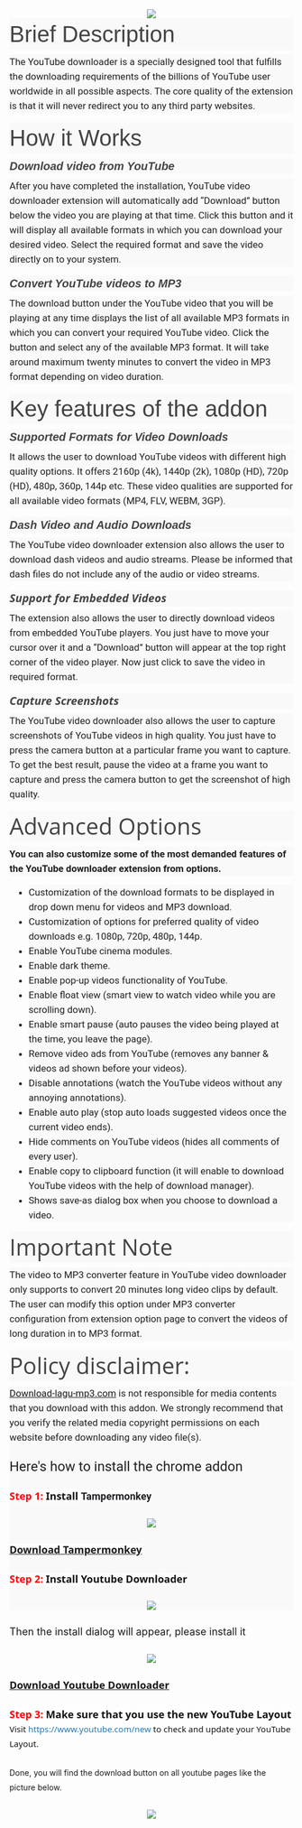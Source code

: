 <div class="separator" style="clear: both; text-align: center;">
<a href="https://1.bp.blogspot.com/-ig8jjShxus8/XB5g2SvNvCI/AAAAAAAAALI/DPoJXOpTKVclknd1GLvxUwg9rww6tSUSwCLcBGAs/s1600/Youtube%2BDownloader%2BAddon.png" imageanchor="1" style="margin-left: 1em; margin-right: 1em;"><img border="0" data-original-height="624" data-original-width="1348" src="https://1.bp.blogspot.com/-ig8jjShxus8/XB5g2SvNvCI/AAAAAAAAALI/DPoJXOpTKVclknd1GLvxUwg9rww6tSUSwCLcBGAs/s1600/Youtube%2BDownloader%2BAddon.png" /></a></div>
<h2 style="background-color: #f9f9f9; box-sizing: inherit; color: #444444; font-family: rajdhani, sans-serif !important; font-size: 2.5rem; font-weight: 400 !important; line-height: 1.4; margin: 0px 0px 0.5rem; padding: 0px; text-rendering: optimizelegibility;">
Brief Description</h2>
<div style="background-color: #f9f9f9; box-sizing: inherit; color: #202121; font-family: Roboto, sans-serif; font-size: 17px; line-height: 26px; margin-bottom: 1rem; padding: 0px; text-rendering: optimizelegibility;">
The YouTube downloader is a specially designed tool that fulfills the downloading requirements of the billions of YouTube user worldwide in all possible aspects. The core quality of the extension is that it will never redirect you to any third party websites.</div>
<h2 style="background-color: #f9f9f9; box-sizing: inherit; color: #444444; font-family: rajdhani, sans-serif !important; font-size: 2.5rem; font-weight: 400 !important; line-height: 1.4; margin: 0px 0px 0.5rem; padding: 0px; text-rendering: optimizelegibility;">
How it Works</h2>
<h5 style="background-color: #f9f9f9; box-sizing: inherit; color: #444444; font-family: rajdhani, sans-serif !important; font-size: 1.25rem; line-height: 1.4; margin: 0px 0px 0.5rem; padding: 0px; text-rendering: optimizelegibility;">
Download video from YouTube</h5>
<div style="background-color: #f9f9f9; box-sizing: inherit; color: #202121; font-family: Roboto, sans-serif; font-size: 17px; line-height: 26px; margin-bottom: 1rem; padding: 0px; text-rendering: optimizelegibility;">
After you have completed the installation, YouTube video downloader extension will automatically add “Download” button below the video you are playing at that time. Click this button and it will display all available formats in which you can download your desired video. Select the required format and save the video directly on to your system.</div>
<h5 style="background-color: #f9f9f9; box-sizing: inherit; color: #444444; font-family: rajdhani, sans-serif !important; font-size: 1.25rem; line-height: 1.4; margin: 0px 0px 0.5rem; padding: 0px; text-rendering: optimizelegibility;">
Convert YouTube videos to MP3</h5>
<div style="background-color: #f9f9f9; box-sizing: inherit; color: #202121; font-family: Roboto, sans-serif; font-size: 17px; line-height: 26px; margin-bottom: 1rem; padding: 0px; text-rendering: optimizelegibility;">
The download button under the YouTube video that you will be playing at any time displays the list of all available MP3 formats in which you can convert your required YouTube video. Click the button and select any of the available MP3 format. It will take around maximum twenty minutes to convert the video in MP3 format depending on video duration.</div>
<h2 style="background-color: #f9f9f9; box-sizing: inherit; color: #444444; font-family: rajdhani, sans-serif !important; font-size: 2.5rem; font-weight: 400 !important; line-height: 1.4; margin: 0px 0px 0.5rem; padding: 0px; text-rendering: optimizelegibility;">
Key features of the addon</h2>
<h5 style="background-color: #f9f9f9; box-sizing: inherit; color: #444444; font-family: rajdhani, sans-serif !important; font-size: 1.25rem; line-height: 1.4; margin: 0px 0px 0.5rem; padding: 0px; text-rendering: optimizelegibility;">
Supported Formats for Video Downloads</h5>
<div style="background-color: #f9f9f9; box-sizing: inherit; color: #202121; font-family: Roboto, sans-serif; font-size: 17px; line-height: 26px; margin-bottom: 1rem; padding: 0px; text-rendering: optimizelegibility;">
It allows the user to download YouTube videos with different high quality options. It offers 2160p (4k), 1440p (2k), 1080p (HD), 720p (HD), 480p, 360p, 144p etc. These video qualities are supported for all available video formats (MP4, FLV, WEBM, 3GP).</div>
<h5 style="background-color: #f9f9f9; box-sizing: inherit; color: #444444; font-family: rajdhani, sans-serif !important; font-size: 1.25rem; line-height: 1.4; margin: 0px 0px 0.5rem; padding: 0px; text-rendering: optimizelegibility;">
Dash Video and Audio Downloads</h5>
<div style="background-color: #f9f9f9; box-sizing: inherit; color: #202121; font-family: Roboto, sans-serif; font-size: 17px; line-height: 26px; margin-bottom: 1rem; padding: 0px; text-rendering: optimizelegibility;">
The YouTube video downloader extension also allows the user to download dash videos and audio streams. Please be informed that dash files do not include any of the audio or video streams.</div>
<div class="yrm-content yrm-content-1" data-show-status="true" id="yrm-VmWYv" style="box-sizing: inherit; margin: 0px; padding: 0px;">
<div class="yrm-inner-content-wrapper yrm-cntent-1" id="yrm-cntent-1" style="box-sizing: inherit; margin: 0px; padding: 0px;">
<div style="background-color: #f9f9f9; box-sizing: inherit; color: #202121; font-family: roboto, sans-serif; font-size: 17px; line-height: 26px; margin-bottom: 1rem; padding: 0px;">
</div>
<h5 style="background-color: #f9f9f9; box-sizing: inherit; color: #444444; font-family: montserrat, &quot;open sans&quot;; font-size: 1.25rem; line-height: 1.4; margin: 0px 0px 0.5rem; padding: 0px;">
Support for Embedded Videos</h5>
<div style="background-color: #f9f9f9; box-sizing: inherit; color: #202121; font-family: roboto, sans-serif; font-size: 17px; line-height: 26px; margin-bottom: 1rem; padding: 0px;">
The extension also allows the user to directly download videos from embedded YouTube players. You just have to move your cursor over it and a “Download” button will appear at the top right corner of the video player. Now just click to save the video in required format.</div>
<h5 style="background-color: #f9f9f9; box-sizing: inherit; color: #444444; font-family: montserrat, &quot;open sans&quot;; font-size: 1.25rem; line-height: 1.4; margin: 0px 0px 0.5rem; padding: 0px;">
Capture Screenshots</h5>
<div style="background-color: #f9f9f9; box-sizing: inherit; color: #202121; font-family: roboto, sans-serif; font-size: 17px; line-height: 26px; margin-bottom: 1rem; padding: 0px;">
The YouTube video downloader also allows the user to capture screenshots of YouTube videos in high quality. You just have to press the camera button at a particular frame you want to capture. To get the best result, pause the video at a frame you want to capture and press the camera button to get the screenshot of high quality.</div>
<h2 style="background-color: #f9f9f9; box-sizing: inherit; color: #444444; font-family: montserrat, &quot;open sans&quot;; font-size: 2.5rem; font-weight: 400; line-height: 1.4; margin: 0px 0px 0.5rem; padding: 0px;">
Advanced Options</h2>
<div style="background-color: #f9f9f9; box-sizing: inherit; color: #202121; font-family: roboto, sans-serif; font-size: 17px; line-height: 26px; margin-bottom: 1rem; padding: 0px;">
<span style="box-sizing: inherit; font-weight: 700; line-height: inherit;">You can also customize some of the most demanded features of the YouTube downloader extension from options.</span></div>
<ul style="background-color: #f9f9f9; box-sizing: inherit; color: grey; font-family: montserrat, &quot;open sans&quot;; font-size: 16px; line-height: 1.6; list-style-position: outside; margin: 0px 0px 1rem 2.125rem; padding: 0px;">
<li style="box-sizing: inherit; color: #202121; font-family: Roboto, sans-serif; font-size: 17px; line-height: 26px; margin: 0px; padding: 0px;">Customization of the download formats to be displayed in drop down menu for videos and MP3 download.</li>
<li style="box-sizing: inherit; color: #202121; font-family: Roboto, sans-serif; font-size: 17px; line-height: 26px; margin: 0px; padding: 0px;">Customization of options for preferred quality of video downloads e.g. 1080p, 720p, 480p, 144p.</li>
<li style="box-sizing: inherit; color: #202121; font-family: Roboto, sans-serif; font-size: 17px; line-height: 26px; margin: 0px; padding: 0px;">Enable YouTube cinema modules.</li>
<li style="box-sizing: inherit; color: #202121; font-family: Roboto, sans-serif; font-size: 17px; line-height: 26px; margin: 0px; padding: 0px;">Enable dark theme.</li>
<li style="box-sizing: inherit; color: #202121; font-family: Roboto, sans-serif; font-size: 17px; line-height: 26px; margin: 0px; padding: 0px;">Enable pop-up videos functionality of YouTube.</li>
<li style="box-sizing: inherit; color: #202121; font-family: Roboto, sans-serif; font-size: 17px; line-height: 26px; margin: 0px; padding: 0px;">Enable float view (smart view to watch video while you are scrolling down).</li>
<li style="box-sizing: inherit; color: #202121; font-family: Roboto, sans-serif; font-size: 17px; line-height: 26px; margin: 0px; padding: 0px;">Enable smart pause (auto pauses the video being played at the time, you leave the page).</li>
<li style="box-sizing: inherit; color: #202121; font-family: Roboto, sans-serif; font-size: 17px; line-height: 26px; margin: 0px; padding: 0px;">Remove video ads from YouTube (removes any banner &amp; videos ad shown before your videos).</li>
<li style="box-sizing: inherit; color: #202121; font-family: Roboto, sans-serif; font-size: 17px; line-height: 26px; margin: 0px; padding: 0px;">Disable annotations (watch the YouTube videos without any annoying annotations).</li>
<li style="box-sizing: inherit; color: #202121; font-family: Roboto, sans-serif; font-size: 17px; line-height: 26px; margin: 0px; padding: 0px;">Enable auto play (stop auto loads suggested videos once the current video ends).</li>
<li style="box-sizing: inherit; color: #202121; font-family: Roboto, sans-serif; font-size: 17px; line-height: 26px; margin: 0px; padding: 0px;">Hide comments on YouTube videos (hides all comments of every user).</li>
<li style="box-sizing: inherit; color: #202121; font-family: Roboto, sans-serif; font-size: 17px; line-height: 26px; margin: 0px; padding: 0px;">Enable copy to clipboard function (it will enable to download YouTube videos with the help of download manager).</li>
<li style="box-sizing: inherit; color: #202121; font-family: Roboto, sans-serif; font-size: 17px; line-height: 26px; margin: 0px; padding: 0px;">Shows save-as dialog box when you choose to download a video.</li>
</ul>
<h2 style="background-color: #f9f9f9; box-sizing: inherit; color: #444444; font-family: montserrat, &quot;open sans&quot;; font-size: 2.5rem; font-weight: 400; line-height: 1.4; margin: 0px 0px 0.5rem; padding: 0px;">
Important Note</h2>
<div style="background-color: #f9f9f9; box-sizing: inherit; color: #202121; font-family: roboto, sans-serif; font-size: 17px; line-height: 26px; margin-bottom: 1rem; padding: 0px;">
The video to MP3 converter feature in YouTube video downloader only supports to convert 20 minutes long video clips by default. The user can modify this option under MP3 converter configuration from extension option page to convert the videos of long duration in to MP3 format.</div>
<h2 style="background-color: #f9f9f9; box-sizing: inherit; color: #444444; font-family: montserrat, &quot;open sans&quot;; font-size: 2.5rem; font-weight: 400; line-height: 1.4; margin: 0px 0px 0.5rem; padding: 0px;">
Policy disclaimer:</h2>
<div style="box-sizing: inherit; line-height: 26px; margin-bottom: 1rem; padding: 0px;">
<div style="background-color: #f9f9f9; color: #202121; font-family: roboto, sans-serif; font-size: 17px;">
<a href="https://download-lagu-mp3.com/" target="_blank">Download-lagu-mp3.com</a> is not responsible for media contents that you download with this addon. We strongly recommend that you verify the related media copyright permissions on each website before downloading any video file(s).</div>
<div style="background-color: #f9f9f9; color: #202121; font-family: roboto, sans-serif; font-size: 17px;">
<br /></div>
<div style="background-color: #f9f9f9;">
<span style="color: #202121; font-family: &quot;roboto&quot; , sans-serif; font-size: x-large;">Here's how to install the chrome addon</span></div>
<div style="background-color: #f9f9f9;">
<span style="color: #202121; font-family: &quot;roboto&quot; , sans-serif; font-size: x-large;"><br /></span></div>
<div style="background-color: #f9f9f9;">
<span style="font-size: large;"><span style="background-color: #fefefe; box-sizing: border-box; color: #141414; font-family: &quot;segoe ui&quot; , &quot;helvetica neue&quot; , &quot;helvetica&quot; , &quot;roboto&quot; , &quot;oxygen&quot; , &quot;ubuntu&quot; , &quot;cantarell&quot; , &quot;fira sans&quot; , &quot;droid sans&quot; , sans-serif; font-weight: 700;"><span style="box-sizing: border-box; color: red;">Step 1:</span>&nbsp;</span><b><span style="background-color: #fefefe; box-sizing: border-box; color: #141414; font-family: &quot;segoe ui&quot; , &quot;helvetica neue&quot; , &quot;helvetica&quot; , &quot;roboto&quot; , &quot;oxygen&quot; , &quot;ubuntu&quot; , &quot;cantarell&quot; , &quot;fira sans&quot; , &quot;droid sans&quot; , sans-serif;">Install&nbsp;</span><span style="background-color: white; color: #202124; font-family: &quot;google sans&quot; , &quot;roboto&quot; , &quot;arial&quot; , sans-serif; white-space: nowrap;">Tampermonkey</span></b></span></div>
<div style="background-color: #f9f9f9;">
<span style="background-color: #fefefe; box-sizing: border-box; color: #141414; font-family: &quot;segoe ui&quot; , &quot;helvetica neue&quot; , &quot;helvetica&quot; , &quot;roboto&quot; , &quot;oxygen&quot; , &quot;ubuntu&quot; , &quot;cantarell&quot; , &quot;fira sans&quot; , &quot;droid sans&quot; , sans-serif; font-size: 18px; font-weight: 700;"><br /></span></div>
<div class="separator" style="background-color: #f9f9f9; clear: both; text-align: center;">
<a href="https://1.bp.blogspot.com/-fKEytg4lUG8/XB5i5dJq1XI/AAAAAAAAALU/XZN2m-nZOzwNhe32IDaqhnp48VMn5KmPwCLcBGAs/s1600/Screenshot%2B%25281%2529.png" imageanchor="1" style="margin-left: 1em; margin-right: 1em;"><img border="0" data-original-height="624" data-original-width="1365" src="https://1.bp.blogspot.com/-fKEytg4lUG8/XB5i5dJq1XI/AAAAAAAAALU/XZN2m-nZOzwNhe32IDaqhnp48VMn5KmPwCLcBGAs/s1600/Screenshot%2B%25281%2529.png" /></a></div>
<div style="background-color: #f9f9f9;">
<span style="background-color: #fefefe; box-sizing: border-box; color: #141414; font-family: &quot;segoe ui&quot; , &quot;helvetica neue&quot; , &quot;helvetica&quot; , &quot;roboto&quot; , &quot;oxygen&quot; , &quot;ubuntu&quot; , &quot;cantarell&quot; , &quot;fira sans&quot; , &quot;droid sans&quot; , sans-serif; font-size: 18px; font-weight: 700;"><br /></span></div>
<div style="background-color: #f9f9f9;">
<span style="background-color: #fefefe; box-sizing: border-box; font-size: 18px;"><span style="color: #141414; font-family: &quot;segoe ui&quot; , &quot;helvetica neue&quot; , &quot;helvetica&quot; , &quot;roboto&quot; , &quot;oxygen&quot; , &quot;ubuntu&quot; , &quot;cantarell&quot; , &quot;fira sans&quot; , &quot;droid sans&quot; , sans-serif;"><b><a href="https://chrome.google.com/webstore/detail/tampermonkey/dhdgffkkebhmkfjojejmpbldmpobfkfo" target="_blank">Download Tampermonkey</a></b></span></span></div>
<div style="background-color: #f9f9f9;">
<span style="background-color: #fefefe; box-sizing: border-box; font-size: 18px;"><span style="color: #141414; font-family: &quot;segoe ui&quot; , &quot;helvetica neue&quot; , &quot;helvetica&quot; , &quot;roboto&quot; , &quot;oxygen&quot; , &quot;ubuntu&quot; , &quot;cantarell&quot; , &quot;fira sans&quot; , &quot;droid sans&quot; , sans-serif;"><br /></span></span></div>
<div style="background-color: #f9f9f9;">
<span style="background-color: #fefefe; box-sizing: border-box; font-size: 18px;"><span style="box-sizing: border-box; color: #141414; font-family: &quot;segoe ui&quot; , &quot;helvetica neue&quot; , &quot;helvetica&quot; , &quot;roboto&quot; , &quot;oxygen&quot; , &quot;ubuntu&quot; , &quot;cantarell&quot; , &quot;fira sans&quot; , &quot;droid sans&quot; , sans-serif; font-weight: 700;"><span style="box-sizing: border-box; color: red;">Step 2:</span>&nbsp;Install Youtube Downloader</span></span></div>
<div style="background-color: #f9f9f9;">
<span style="background-color: #fefefe; box-sizing: border-box; font-size: 18px;"><span style="box-sizing: border-box; color: #141414; font-family: &quot;segoe ui&quot; , &quot;helvetica neue&quot; , &quot;helvetica&quot; , &quot;roboto&quot; , &quot;oxygen&quot; , &quot;ubuntu&quot; , &quot;cantarell&quot; , &quot;fira sans&quot; , &quot;droid sans&quot; , sans-serif; font-weight: 700;"><br /></span></span></div>
<div class="separator" style="background-color: #f9f9f9; clear: both; text-align: center;">
<a href="https://3.bp.blogspot.com/-CQPY0ghNABw/XB5j5cPcEtI/AAAAAAAAALo/PRRgbuyhsesMZTDqiiqjShLI504s0N5iACLcBGAs/s1600/Screenshot%2B%25281%2529.png" imageanchor="1" style="margin-left: 1em; margin-right: 1em;"><img border="0" data-original-height="608" data-original-width="1067" src="https://3.bp.blogspot.com/-CQPY0ghNABw/XB5j5cPcEtI/AAAAAAAAALo/PRRgbuyhsesMZTDqiiqjShLI504s0N5iACLcBGAs/s1600/Screenshot%2B%25281%2529.png" /></a></div>
<br />
<span style="font-size: large;">Then the install dialog will appear, please install it</span><br />
<br />
<div class="separator" style="clear: both; text-align: center;">
<a href="https://1.bp.blogspot.com/-YCKgJT0FghE/XB5mCfkKEzI/AAAAAAAAAL0/gmuiGjGMZ5IiquAmf7uXYtAQmm2LHegpgCLcBGAs/s1600/Screenshot%2B%25281%2529.png" imageanchor="1" style="margin-left: 1em; margin-right: 1em;"><img border="0" data-original-height="621" data-original-width="1365" src="https://1.bp.blogspot.com/-YCKgJT0FghE/XB5mCfkKEzI/AAAAAAAAAL0/gmuiGjGMZ5IiquAmf7uXYtAQmm2LHegpgCLcBGAs/s1600/Screenshot%2B%25281%2529.png" /></a></div>
<br />
<b style="background-color: #fefefe; color: #141414; font-family: &quot;Segoe UI&quot;, &quot;Helvetica Neue&quot;, Helvetica, Roboto, Oxygen, Ubuntu, Cantarell, &quot;Fira Sans&quot;, &quot;Droid Sans&quot;, sans-serif; font-size: 18px;"><a href="https://gist.github.com/cybernetwebdesign/dfeda7e74419f7ef3b257faf2aadde25" target="_blank">Download Youtube Downloader</a></b><br />
<br />
<span style="background-color: #fefefe; box-sizing: border-box; color: #141414; font-family: &quot;segoe ui&quot; , &quot;helvetica neue&quot; , &quot;helvetica&quot; , &quot;roboto&quot; , &quot;oxygen&quot; , &quot;ubuntu&quot; , &quot;cantarell&quot; , &quot;fira sans&quot; , &quot;droid sans&quot; , sans-serif; font-size: 18px;"><span style="box-sizing: border-box; font-weight: 700;"><span style="box-sizing: border-box; color: red;">Step 3:</span>&nbsp;Make sure that you use the new YouTube Layout</span></span><br />
<span style="background-color: #fefefe; color: #141414; font-family: &quot;segoe ui&quot; , &quot;helvetica neue&quot; , &quot;helvetica&quot; , &quot;roboto&quot; , &quot;oxygen&quot; , &quot;ubuntu&quot; , &quot;cantarell&quot; , &quot;fira sans&quot; , &quot;droid sans&quot; , sans-serif; font-size: 15px;">Visit&nbsp;</span><a class="link link--external" href="https://bit.ly/2QTbF2t" rel="noopener" style="background-color: #fefefe; box-sizing: border-box; color: #2577b1; font-family: &quot;Segoe UI&quot;, &quot;Helvetica Neue&quot;, Helvetica, Roboto, Oxygen, Ubuntu, Cantarell, &quot;Fira Sans&quot;, &quot;Droid Sans&quot;, sans-serif; font-size: 15px; text-decoration-line: none;" target="_blank">https://www.youtube.com/new</a><span style="background-color: #fefefe; color: #141414; font-family: &quot;segoe ui&quot; , &quot;helvetica neue&quot; , &quot;helvetica&quot; , &quot;roboto&quot; , &quot;oxygen&quot; , &quot;ubuntu&quot; , &quot;cantarell&quot; , &quot;fira sans&quot; , &quot;droid sans&quot; , sans-serif; font-size: 15px;">&nbsp;to check and update your YouTube Layout.</span><br />
<span style="background-color: #fefefe; color: #141414; font-family: &quot;segoe ui&quot; , &quot;helvetica neue&quot; , &quot;helvetica&quot; , &quot;roboto&quot; , &quot;oxygen&quot; , &quot;ubuntu&quot; , &quot;cantarell&quot; , &quot;fira sans&quot; , &quot;droid sans&quot; , sans-serif; font-size: 15px;"><br /></span>
Done, you will find the download button on all youtube pages like the picture below.<br />
<br />
<div class="separator" style="clear: both; text-align: center;">
<a href="https://1.bp.blogspot.com/-ruwuTcS5QFY/XB5of6tHKVI/AAAAAAAAAMc/yVks8HYqW5EyiJ7hUIPtOGxTcAfersoJgCLcBGAs/s1600/Screenshot%2B%25281%2529.png" imageanchor="1" style="margin-left: 1em; margin-right: 1em;"><img border="0" data-original-height="620" data-original-width="1365" src="https://1.bp.blogspot.com/-ruwuTcS5QFY/XB5of6tHKVI/AAAAAAAAAMc/yVks8HYqW5EyiJ7hUIPtOGxTcAfersoJgCLcBGAs/s1600/Screenshot%2B%25281%2529.png" /></a></div>
<br />
<div class="separator" style="clear: both; text-align: center;">
</div>
</div>
</div>
</div>
